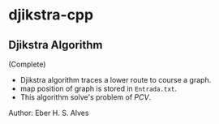 # djikstra-cpp
Djikstra Algorithm
---

(Complete)

* Djikstra algorithm traces a lower route to course a graph.
* map position of graph is stored in `Entrada.txt`.
* This algorithm solve's problem of *PCV*.

Author: Eber H. S. Alves
